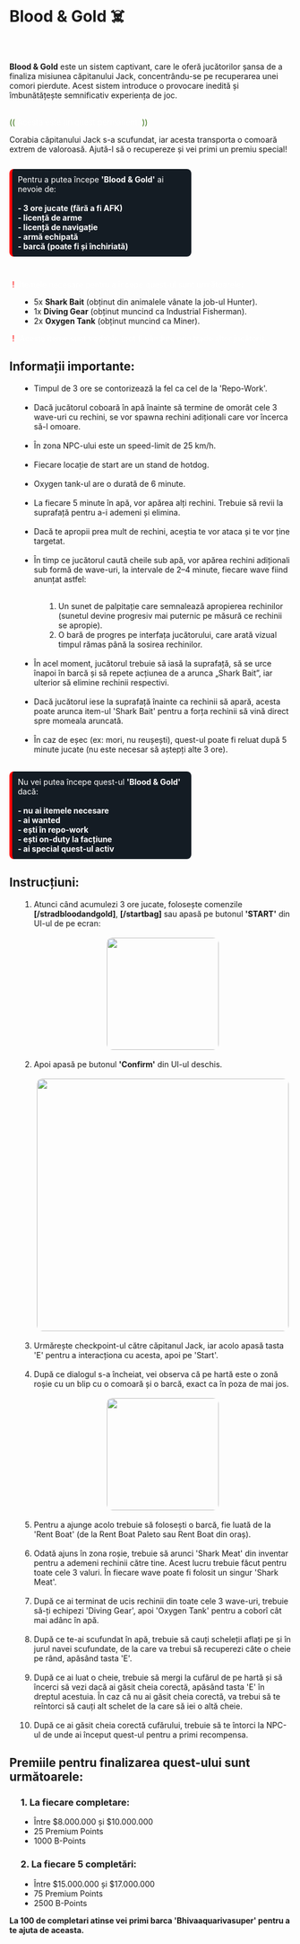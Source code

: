 <h1>Blood & Gold ☠️</h1>
<br><br>
<b>Blood & Gold</b> este un sistem captivant, care le oferă jucătorilor șansa de a finaliza misiunea căpitanului Jack, concentrându-se pe recuperarea unei comori 
pierdute. 
Acest sistem introduce o provocare inedită și îmbunătățește semnificativ experiența de joc.
<br><br>
<p style="color: white;">
  <span style="color: #306c0b;">((</span>
  Acesta este un quest permanent. 
  <span style="color: #306c0b;">))</span>
</p>
Corabia căpitanului Jack s-a scufundat, iar acesta transporta o comoară extrem de valoroasă. Ajută-l să o recupereze și vei primi un premiu special!
<br><br>

<div style="background-color: #141c24; border-left: 5px solid red; color: white; padding: 10px;margin: 10px 0px 10px; border-radius: 8px; max-width: 300px;width: 1000px;">
  Pentru a putea începe <b>'Blood & Gold'</b> ai nevoie de:<b>
<br><br>
- 3 ore jucate (fără a fi AFK) <br>
- licență de arme <br>
- licență de navigație <br>
- armă echipată <br>
- barcă (poate fi și închiriată) <br>

  </b>
</div>
<br>

<p style="color: white;">
  (<span style="color: red;">!</span>)
  Itemele necesare pentru a începe quest-ul sunt următoarele:
</p>

<ul>
  <li style="margin-left: 20px;">5x <b> Shark Bait</b> (obținut din animalele vânate la job-ul Hunter).</li>
  <li style="margin-left: 20px;">1x <b> Diving Gear</b> (obținut muncind ca Industrial Fisherman).</li>
  <li style="margin-left: 20px;">2x <b> Oxygen Tank</b> (obținut muncind ca Miner).</li>
</ul>

<p style="color: white;">
  (<span style="color: red;">!</span>)
  Aceste iteme sunt tradable (pot fi vândute prin trade altor jucători).
</p>

<h2>Informații importante:</h2>

<ul>
  <li style="margin-left: 20px;">Timpul de 3 ore se contorizează la fel ca cel de la 'Repo-Work'.</li><br>
  <li style="margin-left: 20px;">Dacă jucătorul coboară în apă înainte să termine de omorât cele 3 wave-uri cu rechini, se vor spawna rechini adiționali care
    vor încerca să-l omoare.
  </li><br>
  <li style="margin-left: 20px;">În zona NPC-ului este un speed-limit de 25 km/h.</li><br>
  <li style="margin-left: 20px;">Fiecare locație de start are un stand de hotdog.</li><br>
  <li style="margin-left: 20px;">Oxygen tank-ul are o durată de 6 minute.</li><br>
  <li style="margin-left: 20px;">La fiecare 5 minute în apă, vor apărea alți rechini. Trebuie să revii la suprafață pentru a-i ademeni și elimina.</li><br>
  <li style="margin-left: 20px;">Dacă te apropii prea mult de rechini, aceștia te vor ataca și te vor ține targetat.</li><br>
  <li style="margin-left: 20px;">În timp ce jucătorul caută cheile sub apă, vor apărea rechini adiționali sub formă de wave-uri, la intervale de 
    2–4 minute, fiecare wave fiind anunțat astfel:</li><br>
    <ol>
    <li style="margin-left: 40px;"> Un sunet de palpitație care semnalează apropierea rechinilor (sunetul devine progresiv mai puternic pe măsură ce rechinii se apropie).
    </li>
    <li style="margin-left: 40px;">O bară de progres pe interfața jucătorului, care arată vizual timpul rămas până la sosirea rechinilor.</li>
    </ol>
    <br>
  <li style="margin-left: 20px;">În acel moment, jucătorul trebuie să iasă la suprafață, să se urce înapoi în barcă și să repete acțiunea de a arunca „Shark Bait”, 
    iar ulterior să elimine rechinii respectivi.</li><br>
  <li style="margin-left: 20px;">Dacă jucătorul iese la suprafață înainte ca rechinii să apară, acesta poate arunca item-ul 'Shark Bait' pentru a forța rechinii să 
    vină direct spre momeala aruncată.</li><br>
  <li style="margin-left: 20px;">În caz de eșec (ex: mori, nu reușești), quest-ul poate fi reluat după 5 minute jucate (nu este necesar să aștepți alte 3 ore).</li><br>
</ul>

<div style="background-color: #141c24; border-left: 5px solid red; color: white; padding: 10px;margin: 10px 0px 10px; border-radius: 8px; max-width: 300px;width: 1000px;">
  Nu vei putea începe quest-ul <b>'Blood & Gold'</b> dacă: <b>
  <br><br>
- nu ai itemele necesare<br>
- ai wanted<br>
- ești în repo-work<br>
- ești on-duty la facțiune<br>
- ai special quest-ul activ<br>

  </b>
</div>

<h2>Instrucțiuni:</h2>

<ol style="margin-left: 20px;">
  <li>Atunci când acumulezi 3 ore jucate, folosește comenzile <b>[/stradbloodandgold]</b>, <b>[/startbag]</b> sau apasă pe butonul <b>'START'</b>
din UI-ul de pe ecran:</li>
<br>
<div class="photo-container" style="text-align: center;">
  <img src="https://i.imgur.com/LPq4kxF.png" alt=""
       style="border-radius: 10px; display: inline-block;width: 200px;text-align:center ">
</div>
<br>
<li>Apoi apasă pe butonul <b>'Confirm'</b> din UI-ul deschis.</li>
<br>
<div class="photo-container" style="text-align: center;">
  <img src="https://i.imgur.com/SXVE4QF.png" alt=""
       style="border-radius: 10px; display: inline-block;width: 450px;text-align: center; ">
</div>
<br>
<li>Urmărește checkpoint-ul către căpitanul Jack, iar acolo apasă tasta 'E' pentru a interacționa cu acesta, apoi pe 'Start'.</li>
<br>
<li>După ce dialogul s-a încheiat, vei observa că pe hartă este o zonă roșie cu un blip cu o comoară și o barcă, exact ca în poza de mai jos.</li>
<br>
<div class="photo-container" style="text-align: center;">
  <img src="https://i.imgur.com/B7ellUq.png" alt=""
       style="border-radius: 10px; display: inline-block;width: 200px;text-align: center; ">
</div>
<br>

<li>Pentru a ajunge acolo trebuie să folosești o barcă, fie luată de la 'Rent Boat' (de la Rent Boat Paleto sau Rent Boat din oraș).</li>
<br>
<li>Odată ajuns în zona roșie, trebuie să arunci 'Shark Meat' din inventar pentru a ademeni rechinii către tine. Acest lucru trebuie făcut pentru toate cele 3 valuri.
    În fiecare wave poate fi folosit un singur 'Shark Meat'.</li>
<br>
<li>După ce ai terminat de ucis rechinii din toate cele 3 wave-uri, trebuie să-ți echipezi 'Diving Gear', apoi 'Oxygen Tank' pentru a coborî cât mai adânc în apă.</li>
<br>
<li>După ce te-ai scufundat în apă, trebuie să cauți scheleții aflați pe și în jurul navei scufundate, de la care va trebui să recuperezi câte o cheie pe rând,
   apăsând tasta 'E'.</li>
<br>
<li>După ce ai luat o cheie, trebuie să mergi la cufărul de pe hartă și să încerci să vezi dacă ai găsit cheia corectă, apăsând tasta 'E' în dreptul acestuia.
În caz că nu ai găsit cheia corectă, va trebui să te reîntorci să cauți alt schelet de la care să iei o altă cheie.</li>
<br>
<li>După ce ai găsit cheia corectă cufărului, trebuie să te întorci la NPC-ul de unde ai început quest-ul pentru a primi recompensa.</li>
</ol>

<h2>Premiile pentru finalizarea quest-ului sunt următoarele:</h2>

<h3 style="margin-left: 20px;">1. La fiecare completare: </h3>

<ul>
  <li style="margin-left: 20px;">Între $8.000.000 și $10.000.000</li>
  <li style="margin-left: 20px;">25 Premium Points</li>
  <li style="margin-left: 20px;">1000 B-Points</li>
</ul>

<h3 style="margin-left: 20px;">2. La fiecare 5 completări: </h3>
<ul>
  <li style="margin-left: 20px;">Între $15.000.000 și $17.000.000</li>
  <li style="margin-left: 20px;">75 Premium Points</li>
  <li style="margin-left: 20px;">2500 B-Points</li>
</ul>

<b> La 100 de completari atinse vei primi barca 'Bhivaaquarivasuper' pentru a te ajuta de aceasta. </b>
